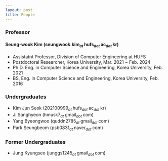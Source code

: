 ```yaml
---
layout: post
title: People
---
```


<!--
This is comment
-->

<!--
Always check singular or plural according to the number of people
-->

### Professor

#### Seung-wook Kim (seungwook.kim<sub><i>at </i></sub>hufs<sub><i>dot </i></sub>ac<sub><i>dot </i></sub>kr) 
 * Assistatnt Professor, Division of Computer Engineering at HUFS
 * Postdoctoral Researcher, Korea University, Mar. 2021 ~ Feb. 2024
 * Ph.D. Eng. in Computer Science and Engineering, Korea University, Feb. 2021
 * BS, Eng. in Computer Science and Engineering, Korea University, Feb. 2016

### Undergraduates

 * Kim Jun Seok (202100999<sub><i>at </i></sub>hufs<sub><i>dot </i></sub>ac<sub><i>dot </i></sub>kr) 
 * Ji Sanghyeon (hmusk7<sub><i>at </i></sub>gmail<sub><i>dot </i></sub>com) 
 * Yang Byeongwoo (quddn2785<sub><i>at </i></sub>gmail<sub><i>dot </i></sub>com) 
 * Park Seungbeom (psb0831<sub><i>at </i></sub>naver<sub><i>dot </i></sub>com)

### Former Undergraduates
 
 * Jung Kyungseo (junggs1245<sub><i>at </i></sub>gmail<sub><i>dot </i></sub>com) 


